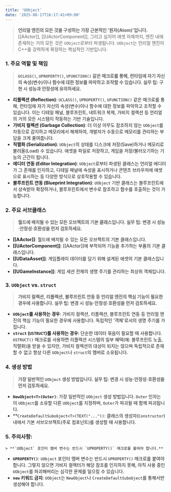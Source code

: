 ```yaml
---
title: 'UObject'
date: '2025-08-17T16:17:41+09:00'
---
```

> **언리얼 엔진의 모든 것을 구성하는 가장 근본적인 '원자(Atom)'입니다.** [[AActor]], [[UActorComponent]], 그리고 심지어 애셋 자체까지, 엔진 내에 존재하는 거의 모든 것은 `UObject`로부터 파생됩니다. `UObject`는 언리얼 엔진이 C++를 강력하게 확장하는 핵심적인 기반입니다.

### **1. 주요 역할 및 책임**
> **`UCLASS()`, `UPROPERTY()`, `UFUNCTION()` 같은 매크로를 통해, 런타임에 자기 자신의 속성(변수)이나 함수에 대한 정보를 파악하고 조작할 수 있습니다. 실무 팁: 구현 시 성능과 안정성에 유의하세요.**
* **리플렉션 (Reflection)**:
	`UCLASS()`, `UPROPERTY()`, `UFUNCTION()` 같은 매크로를 통해, 런타임에 자기 자신의 속성(변수)이나 함수에 대한 정보를 파악하고 조작할 수 있습니다. 이는 디테일 패널, 블루프린트, 네트워크 복제, 가비지 컬렉션 등 언리얼의 거의 모든 시스템이 작동하는 기반 기술입니다.
* **가비지 컬렉션 (Garbage Collection)**:
	더 이상 아무도 참조하지 않는 `UObject`를 자동으로 감지하고 메모리에서 해제하여, 개발자가 수동으로 메모리를 관리하는 부담을 크게 줄여줍니다.
* **직렬화 (Serialization)**:
	`UObject`의 상태를 디스크에 저장(Save)하거나 메모리로 불러올(Load) 수 있습니다. 애셋을 파일로 저장하고, 게임을 저장/불러오기하는 기능의 근간이 됩니다.
* **에디터 연동 (Editor Integration)**:
	`UObject`로부터 파생된 클래스는 언리얼 에디터가 그 존재를 인지하고, 디테일 패널에 속성을 표시하거나 콘텐츠 브라우저에 애셋으로 표시하는 등 다양한 방식으로 상호작용할 수 있습니다.
* **블루프린트 연동 (Blueprint Integration)**:
	`UObject` 기반 클래스는 블루프린트에서 상속받아 확장하거나, 블루프린트에서 변수로 참조하고 함수를 호출하는 것이 가능합니다.

### **2. 주요 서브클래스**
> **월드에 배치될 수 있는 모든 오브젝트의 기본 클래스입니다. 실무 팁: 변경 시 성능·안정성·호환성을 먼저 검토하세요.**
* **[[AActor]]**:
	월드에 배치될 수 있는 모든 오브젝트의 기본 클래스입니다.
* **[[UActorComponent]]**:
	[[AActor]]에 부착되어 기능을 추가하는 부품의 기본 클래스입니다.
* **[[UDataAsset]]**:
	게임플레이 데이터를 담기 위해 설계된 애셋의 기본 클래스입니다.
* **[[UGameInstance]]**:
	게임 세션 전체의 생명 주기를 관리하는 최상위 객체입니다.

### **3. `UObject` vs. `struct`**
> **가비지 컬렉션, 리플렉션, 블루프린트 연동 등 언리얼 엔진의 핵심 기능이 필요한 경우에 사용합니다. 실무 팁: 변경 시 성능·안정성·호환성을 먼저 검토하세요.**
* **`UObject`를 사용하는 경우**:
	가비지 컬렉션, 리플렉션, 블루프린트 연동 등 언리얼 엔진의 핵심 기능이 필요한 경우에 사용합니다. 독립적인 '객체'로서의 생명 주기를 가집니다.
* **`struct` (`USTRUCT`)를 사용하는 경우**:
	단순한 데이터 묶음이 필요할 때 사용합니다. `USTRUCT()` 매크로를 사용하면 리플렉션 시스템의 일부 혜택(예: 블루프린트 노출, 직렬화)을 받을 수 있지만, 가비지 컬렉션의 대상이 되지는 않으며 독립적으로 존재할 수 없고 항상 다른 `UObject`나 `struct`의 멤버로 소유됩니다.

### **4. 생성 방법**
> **가장 일반적인 `UObject` 생성 방법입니다. 실무 팁: 변경 시 성능·안정성·호환성을 먼저 검토하세요.**
* **`NewObject<T>(Outer)`**:
	가장 일반적인 `UObject` 생성 방법입니다. `Outer` 인자는 이 `UObject`를 소유할 다른 `UObject`를 지정하며, `Outer`가 파괴될 때 함께 파괴됩니다.
* **`CreateDefaultSubobject<T>(TEXT("..."))`:
	클래스의 생성자(`Constructor`) 내에서 기본 서브오브젝트(주로 컴포넌트)를 생성할 때 사용합니다.

### **5. 주의사항**:
	> **`UObject` 포인터 멤버 변수는 반드시 `UPROPERTY()` 매크로를 붙여야 합니다.**
* **`UPROPERTY()`**:
	`UObject` 포인터 멤버 변수는 반드시 `UPROPERTY()` 매크로를 붙여야 합니다. 그렇지 않으면 가비지 컬렉터가 해당 참조를 인지하지 못해, 아직 사용 중인 `UObject`를 파괴해버리는 심각한 문제를 일으킬 수 있습니다.
* **`new` 키워드 금지**:
	`UObject`는 `NewObject`나 `CreateDefaultSubobject`를 통해서만 생성해야 합니다.
